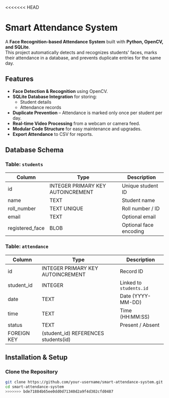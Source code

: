<<<<<<< HEAD
#  Smart Attendance System

A **Face Recognition-based Attendance System** built with **Python, OpenCV, and SQLite**.  
This project automatically detects and recognizes students' faces, marks their attendance in a database, and prevents duplicate entries for the same day.

##  Features
- **Face Detection & Recognition** using OpenCV.
- **SQLite Database Integration** for storing:
  - Student details
  - Attendance records
- **Duplicate Prevention** – Attendance is marked only once per student per day.
- **Real-time Video Processing** from a webcam or camera feed.
- **Modular Code Structure** for easy maintenance and upgrades.
- **Export Attendance** to CSV for reports.


## Database Schema

### Table: `students`
| Column           | Type      | Description |
|------------------|-----------|-------------|
| id               | INTEGER PRIMARY KEY AUTOINCREMENT | Unique student ID |
| name             | TEXT      | Student name |
| roll_number      | TEXT UNIQUE | Roll number / ID |
| email            | TEXT      | Optional email |
| registered_face  | BLOB      | Optional face encoding |

### Table: `attendance`
| Column       | Type      | Description |
|--------------|-----------|-------------|
| id           | INTEGER PRIMARY KEY AUTOINCREMENT | Record ID |
| student_id   | INTEGER   | Linked to `students.id` |
| date         | TEXT      | Date (YYYY-MM-DD) |
| time         | TEXT      | Time (HH:MM:SS) |
| status       | TEXT      | Present / Absent |
| FOREIGN KEY  | (student_id) REFERENCES students(id) |

##  Installation & Setup

###  Clone the Repository
```bash
git clone https://github.com/your-username/smart-attendance-system.git
cd smart-attendance-system
>>>>>>> bde71884b65ee0dd0d71340d2a9f4d302cfd0487
